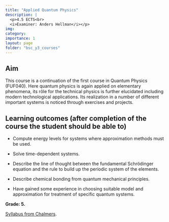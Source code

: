```yaml
---
title: "Applied Quantum Physics"
description: |
  <p>4.5 ECTS<br>
  <i>Examiner: Anders Hellman</i></p>
img:
category:
importance: 1
layout: page
folder: "bsc_y3_courses"
---
```


## Aim

This course is a continuation of the first course in Quantum Physics (FUF040). Here quantum physics is again applied on elementary phenomena, its rôle for the technical physics is further elucidated including modern technological applications. Its realization in a number of different important systems is noticed through exercises and projects.

## Learning outcomes (after completion of the course the student should be able to)

- Compute energy levels for systems where approximation methods must be used.

- Solve time-dependent systems.

- Describe the line of thought between the fundamental Schrödinger equation and the rule to build up the periodic system of the elements.

- Describe chemical bonding from quantum mechanical principles.

- Have gained some experience in choosing suitable model and approximation for treatment of specific quantum systems.

**Grade: 5.**

[Syllabus from Chalmers](https://www.chalmers.se/en/education/your-studies/find-course-and-programme-syllabi/course-syllabus/TIF101/?acYear=2022%2F2023).
